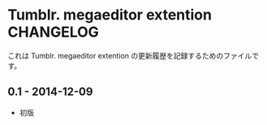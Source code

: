 # Tumblr. megaeditor extention CHANGELOG

これは Tumblr. megaeditor extention の更新履歴を記録するためのファイルです。

## 0.1 - 2014-12-09

* 初版
